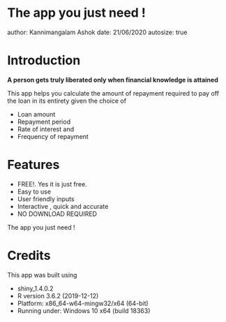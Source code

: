 The app you just need !
========================================================
author: Kannimangalam Ashok
date: 21/06/2020
autosize: true

Introduction
========================================================

**A person gets truly liberated  only when financial knowledge is attained**
                                                                    
                                                                    

This app helps you calculate the amount of repayment required to pay off the 
loan in its entirety given the choice of 

- Loan amount
- Repayment period
- Rate of interest and
- Frequency of repayment

Features
========================================================


- FREE!. Yes it is just free.
- Easy to use
- User friendly inputs
- Interactive , quick and accurate
- NO DOWNLOAD REQUIRED

The app you just need !

Credits
========================================================
This app was built using 
- shiny_1.4.0.2
- R version 3.6.2 (2019-12-12)
- Platform: x86_64-w64-mingw32/x64 (64-bit)
- Running under: Windows 10 x64 (build 18363)


